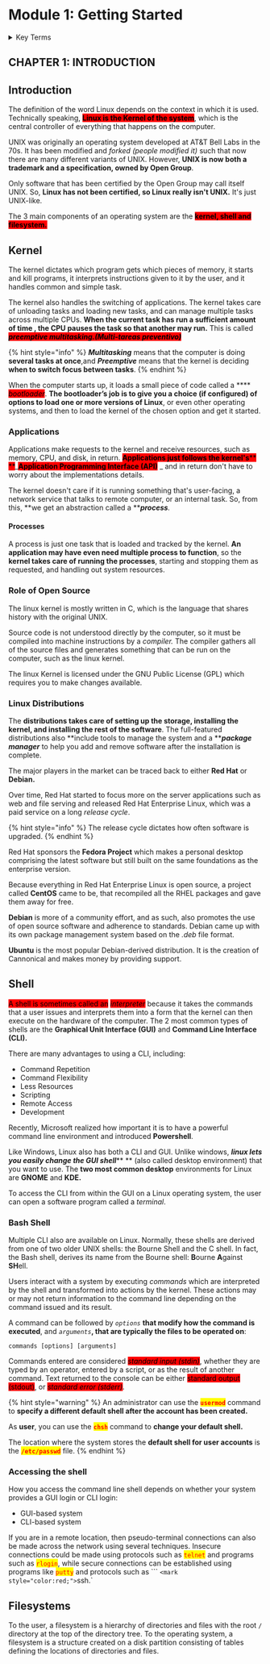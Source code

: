 # Module 1: Getting Started

<details>

<summary>Key Terms</summary>

**`bash`** Bourne Again SHell - an sh-compatible command language interpreter that executes commands read from the standard input or  from a file

**`ls`** Command that will list information about files. The current directory is listed by default.

</details>

## CHAPTER 1: INTRODUCTION

## Introduction

The definition of the word Linux depends on the context in which it is used. Technically speaking, <mark style="background-color:red;">**Linux is the Kernel of the system**</mark>, which is the central controller of everything that happens on the computer.

UNIX was originally an operating system developed at AT\&T Bell Labs in the 70s. It has been modified and _forked (_people modified it_)_ such that now there are many different variants of UNIX. However, **UNIX is now both a trademark and a specification, owned by Open Group**.

Only software that has been certified by the Open Group may call itself UNIX. So, **Linux has not been certified, so Linux really isn't UNIX.** It's just UNIX-like.

The 3 main components of an operating system are the <mark style="background-color:red;">**kernel, shell and filesystem.**</mark>

## Kernel

The kernel dictates which program gets which pieces of memory, it starts and kill programs, it interprets instructions given to it by the user, and it handles common and simple task.&#x20;

The kernel also handles the switching of applications. The kernel takes care of unloading tasks and loading new tasks, and can manage multiple tasks across multiple CPUs. **When the current task has run a sufficient amount of time , the CPU pauses the task so that another may run.** This is called _<mark style="background-color:red;">**preemptive multitasking.(Multi-tareas preventivo)**</mark>_

{% hint style="info" %}
_**Multitasking**_ means that the computer is doing **several tasks at once**,and _**Preemptive**_ means that the kernel is deciding **when to switch focus between tasks**.
{% endhint %}

When the computer starts up, it loads a small piece of code called a **** _<mark style="background-color:red;">bootloader</mark>_. **The bootloader’s job is to give you a choice (if configured) of options to load one or more versions of Linux**, or even other operating systems, and then to load the kernel of the chosen option and get it started.

### Applications

Applications make requests to the kernel and receive resources, such as memory, CPU, and disk, in return. <mark style="background-color:red;">**Applications just follows the kernel's**</mark><mark style="background-color:red;">** **</mark>_<mark style="background-color:red;">**Application Programming Interface (API)**</mark> _ and in return don't have to worry about the implementations details.

The kernel doesn't care if it is running something that's user-facing, a network service that talks to remote computer, or an internal task. So, from this, **we get an abstraction called a **_**process**._&#x20;

#### Processes

A process is just one task that is loaded and tracked by the kernel. **An application may have even need multiple process to function**, so the **kernel takes care of running the processes**, starting and stopping them as requested, and handling out system resources.

### Role of Open Source

The linux kernel is mostly written in C, which is the language that shares history with the original UNIX.

Source code is not understood directly by the computer, so it must be compiled into machine instructions by a _compiler._ The compiler gathers all of the source files and generates something that can be run on the computer, such as the linux kernel.

The linux Kernel is licensed under the GNU Public License (GPL) which requires you to make changes available.

### Linux Distributions

The **distributions takes care of setting up the storage, installing the kernel, and installing the rest of the software**. The full-featured distributions also **include tools to manage the system and a **_**package manager**_ to help you add and remove software after the installation is complete.

The major players in the market can be traced back to either **Red Hat** or **Debian.**

Over time, Red Hat started to focus more on the server applications such as web and file serving and released Red Hat Enterprise Linux, which was a paid service on a long _release cycle_.&#x20;

{% hint style="info" %}
The release cycle dictates how often software is upgraded.
{% endhint %}

Red Hat sponsors the **Fedora Project** which makes a personal desktop comprising the latest software but still built on the same foundations as the enterprise version.

Because everything in Red Hat Enterprise Linux is open source, a project called **CentOS** came to be, that recompiled all the RHEL packages and gave them away for free.

**Debian** is more of a community effort, and as such, also promotes the use of open source software and adherence to standards. Debian came up with its own package management  system based on the _.deb_ file format.

**Ubuntu** is the most popular Debian-derived distribution. It is the creation of Cannonical and makes money by providing support.

## Shell

<mark style="background-color:red;">A shell is sometimes called an</mark> <mark style="background-color:red;"></mark>_<mark style="background-color:red;">interpreter</mark>_ because it takes the commands that a user issues and interprets them into a form that the kernel can then execute on the hardware of the computer. The 2 most common types of shells are the **Graphical Unit Interface (GUI)** and **Command Line Interface (CLI).**

There are many advantages to using a CLI, including:

* Command Repetition
* Command Flexibility
* Less Resources
* Scripting
* Remote Access
* Development

Recently, Microsoft realized how important it is to have a powerful command line environment and introduced **Powershell**.

Like Windows, Linux also has both a CLI and GUI. Unlike windows, _**linux lets you easily change the GUI shell**_** ** (also called desktop environment) that you want to use. The **two most common desktop** environments for Linux are **GNOME** and **KDE.**

To access the CLI from within the GUI on a Linux operating system, the user can open a software program called a _terminal_.

### Bash Shell

Multiple CLI also are available on Linux. Normally, these shells are derived from one of two older UNIX shells: the Bourne Shell and the C shell. In fact, the Bash shell, derives its name from the Bourne shell: **B**ourne **A**gainst **SH**ell.&#x20;

Users interact with a system by executing _commands_ which are interpreted by the shell and transformed into actions by the kernel. These actions may or may not return information to the command line depending on the command issued and its result.

A command can be followed by _`options`_ **that modify how the command is executed**, and _`arguments`_**, that are typically the files to be operated on**:

```
commands [options] [arguments]
```

Commands entered are considered _<mark style="background-color:red;">standard input (stdin)</mark>_, whether they are typed by an operator, entered by a script, or as the result of another command. Text returned to the console can be either <mark style="background-color:red;">standard output (stdout)</mark>, or _<mark style="background-color:red;">standard error (stderr)</mark>_.

{% hint style="warning" %}
An administrator can use the <mark style="color:red;">**`usermod`**</mark> command to **specify a different default shell after the account has been created.**

As **user**, you can use the <mark style="color:red;">**`chsh`**</mark> command to **change your default shell.**

The location where the system stores the **default shell for user accounts** is the <mark style="color:red;">**`/etc/passwd`**</mark> file.
{% endhint %}

### Accessing the shell

How you access the command line shell depends on whether your system provides a GUI login or CLI login:

* GUI-based system
* CLI-based system

If you are in a remote location, then pseudo-terminal connections can also be made across the network using several techniques. Insecure connections could be made using protocols such as <mark style="color:red;">`telnet`</mark> and programs such as <mark style="color:red;">`rlogin`</mark>, while secure connections can be established using programs like <mark style="color:red;">`putty`</mark> and protocols such as ``` `<mark style="color:red;">`ssh.`</mark>

## Filesystems

To the user, a filesystem is a hierarchy of directories and files with the root `/` directory at the top of the directory tree. To the operating system, a filesystem is a structure created on a disk partition consisting of tables defining the locations of directories and files.
